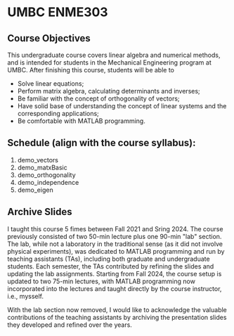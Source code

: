 # UMBC ENME303

## Course Objectives
This undergraduate course covers linear algebra and numerical methods, and is intended for students in the Mechanical Engineering program at UMBC. After finishing this course, students will be able to
* Solve linear equations;
* Perform matrix algebra, calculating determinants and inverses;
* Be familiar with the concept of orthogonality of vectors;
* Have solid base of understanding the concept of linear systems and the corresponding applications;
* Be comfortable with MATLAB programming.


## Schedule (align with the course syllabus):
1. demo_vectors
2. demo_matxBasic
3. demo_orthogonality
4. demo_independence
5. demo_eigen


## Archive Slides
I taught this course 5 fimes between Fall 2021 and Sring 2024. The course previously consisted of two 50-min lecture plus one 90-min "lab" section. The lab, while not a laboratory in the traditional sense (as it did not involve physical experiments), was dedicated to MATLAB programming and run by teaching assistants (TAs), including both graduate and undergraduate students. Each semester, the TAs contributed by refining the slides and updating the lab assignments. Starting from Fall 2024, the course setup is updated to two 75-min lectures, with MATLAB programming now incorporated into the lectures and taught directly by the course instructor, i.e., mysself.

With the lab section now removed, I would like to acknowledge the valuable contributions of the teaching assistants by archiving the presentation slides they developed and refined over the years.



